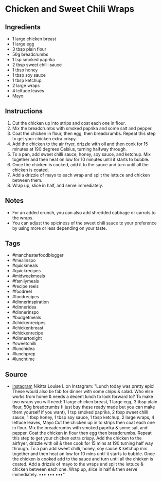  # Chicken and Sweet Chili Wraps

## Ingredients
- 1 large chicken breast
- 1 large egg
- 3 tbsp plain flour
- 50g breadcrumbs
- 1 tsp smoked paprika
- 2 tbsp sweet chilli sauce
- 1 tbsp honey
- 1 tbsp soy sauce
- 1 tbsp ketchup
- 2 large wraps
- 4 lettuce leaves
- Mayo

## Instructions
1. Cut the chicken up into strips and coat each one in flour.
2. Mix the breadcrumbs with smoked paprika and some salt and pepper.
3. Coat the chicken in flour, then egg, then breadcrumbs. Repeat this step to get your chicken extra crispy.
4. Add the chicken to the air fryer, drizzle with oil and then cook for 15 minutes at 190 degrees Celsius, turning halfway through.
5. To a pan, add sweet chilli sauce, honey, soy sauce, and ketchup. Mix together and then heat on low for 10 minutes until it starts to bubble.
6. Once the chicken is cooked, add it to the sauce and turn until all the chicken is coated.
7. Add a drizzle of mayo to each wrap and split the lettuce and chicken between them.
8. Wrap up, slice in half, and serve immediately.

## Notes
- For an added crunch, you can also add shredded cabbage or carrots to the wraps.
- You can adjust the spiciness of the sweet chili sauce to your preference by using more or less depending on your taste.

## Tags
- #manchesterfoodblogger
- #mealinspo
- #quickmeals
- #quickrecipes
- #midweekmeals
- #familymeals
- #recipe reels
- #foodreel
- #foodrecipes
- #dinnerinspiration
- #dinneridea
- #dinnerinspo
- #budgetmeals
- #chickenrecipes
- #chickenbreast
- #chickenrecipe
- #dinnertonight
- #sweetchilli
- #lunchidea
- #lunchprep
- #lunchtime

## Source
- [Instagram](https://www.instagram.com/p/C2NZ9syoniH) Nikitta Louise L on Instagram: "Lunch today was pretty epic! These would also be fab for dinner with some chips & salad. Who else works from home & needs a decent lunch to look forward to? To make two wraps you will need: 1 large chicken breast, 1 large egg, 3 tbsp plain flour, 50g breadcrumbs (I just buy these ready made but you can make them yourself if you want), 1 tsp smoked paprika, 2 tbsp sweet chilli sauce, 1 tbsp honey, 1 tbsp soy sauce, 1 tbsp ketchup, 2 large wraps, 4 lettuce leaves, Mayo Cut the chicken up in to strips then coat each one in flour. Mix the breadcrumbs with smoked paprika & some salt and pepper. Coat the chicken in flour then egg then breadcrumbs. Repeat this step to get your chicken extra crispy. Add the chicken to the airfryer, drizzle with oil & then cook for 15 mins at 190 turning half way through. To a pan add sweet chilli, honey, soy sauce & ketchup mix together and then heat on low for 10 mins until it starts to bubble. Once the chicken is cooked add to the sauce and turn until all the chicken is coated. Add a drizzle of mayo to the wraps and split the lettuce & chicken between each one. Wrap up, slice in half & then serve immediately. ••• ••• •••"
